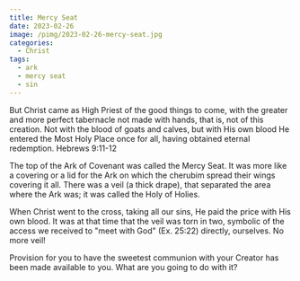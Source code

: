 ```yaml
---
title: Mercy Seat
date: 2023-02-26
image: /pimg/2023-02-26-mercy-seat.jpg
categories:
  - Christ
tags:
  - ark
  - mercy seat
  - sin
---
```


<p data-block-key="ntqk9">But Christ came as High Priest of the good things to come, with the greater and more perfect tabernacle not made with hands, that is, not of this creation. Not with the blood of goats and calves, but with His own blood He entered the Most Holy Place once for all, having obtained eternal redemption. Hebrews 9:11-12 </p><p data-block-key="4rb85">The top of the Ark of Covenant was called the Mercy Seat. It was more like a covering or a lid for the Ark on which the cherubim spread their wings covering it all. There was a veil (a thick drape), that separated the area where the Ark was; it was called the Holy of Holies.</p><p data-block-key="2pveb">When Christ went to the cross, taking all our sins, He paid the price with His own blood. It was at that time that the veil was torn in two, symbolic of the access we received to &quot;meet with God&quot; (Ex. 25:22) directly, ourselves. No more veil!</p><p data-block-key="cvgpa">Provision for you to have the sweetest communion with your Creator has been made available to you. What are you going to do with it?</p>

